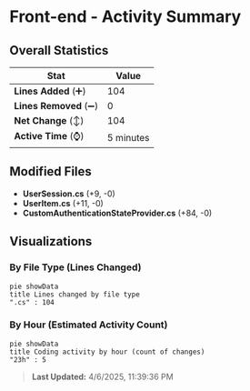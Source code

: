 # Front-end - Activity Summary 

## Overall Statistics

| Stat                   | Value                                                             |
| ---------------------- | ----------------------------------------------------------------- |
| **Lines Added** (➕)   | 104                                          |
| **Lines Removed** (➖) | 0                                        |
| **Net Change** (↕)    | 104                |
| **Active Time** (⌚)   | 5 minutes |


## Modified Files
- **UserSession.cs** (+9, -0)
- **UserItem.cs** (+11, -0)
- **CustomAuthenticationStateProvider.cs** (+84, -0)

## Visualizations

### By File Type (Lines Changed)

```mermaid
pie showData
title Lines changed by file type
".cs" : 104
```

### By Hour (Estimated Activity Count)

```mermaid
pie showData
title Coding activity by hour (count of changes)
"23h" : 5
```


> **Last Updated:** 4/6/2025, 11:39:36 PM